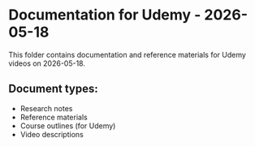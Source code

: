 # Documentation for Udemy - 2026-05-18

This folder contains documentation and reference materials for Udemy videos on 2026-05-18.

## Document types:
- Research notes
- Reference materials
- Course outlines (for Udemy)
- Video descriptions
